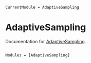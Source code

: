```@meta
CurrentModule = AdaptiveSampling
```

# AdaptiveSampling

Documentation for [AdaptiveSampling](https://github.com/cerisola/AdaptiveSampling.jl).

```@index
```

```@autodocs
Modules = [AdaptiveSampling]
```
